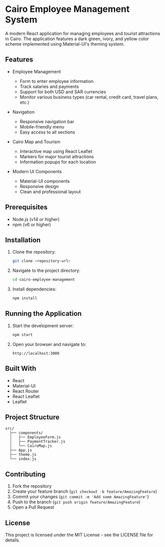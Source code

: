 # Cairo Employee Management System

A modern React application for managing employees and tourist attractions in Cairo. The application features a dark green, ivory, and yellow color scheme implemented using Material-UI's theming system.

## Features

- Employee Management
  - Form to enter employee information
  - Track salaries and payments
  - Support for both USD and SAR currencies
  - Monitor various business types (car rental, credit card, travel plans, etc.)

- Navigation
  - Responsive navigation bar
  - Mobile-friendly menu
  - Easy access to all sections

- Cairo Map and Tourism
  - Interactive map using React Leaflet
  - Markers for major tourist attractions
  - Information popups for each location

- Modern UI Components
  - Material-UI components
  - Responsive design
  - Clean and professional layout

## Prerequisites

- Node.js (v14 or higher)
- npm (v6 or higher)

## Installation

1. Clone the repository:
   ```bash
   git clone <repository-url>
   ```

2. Navigate to the project directory:
   ```bash
   cd cairo-employee-management
   ```

3. Install dependencies:
   ```bash
   npm install
   ```

## Running the Application

1. Start the development server:
   ```bash
   npm start
   ```

2. Open your browser and navigate to:
   ```
   http://localhost:3000
   ```

## Built With

- React
- Material-UI
- React Router
- React Leaflet
- Leaflet

## Project Structure

```
src/
  ├── components/
  │   ├── EmployeeForm.js
  │   ├── PaymentTracker.js
  │   └── CairoMap.js
  ├── App.js
  ├── theme.js
  └── index.js
```

## Contributing

1. Fork the repository
2. Create your feature branch (`git checkout -b feature/AmazingFeature`)
3. Commit your changes (`git commit -m 'Add some AmazingFeature'`)
4. Push to the branch (`git push origin feature/AmazingFeature`)
5. Open a Pull Request

## License

This project is licensed under the MIT License - see the LICENSE file for details. 